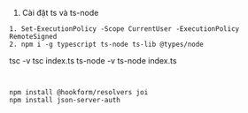1. Cài đặt ts và ts-node

```
1. Set-ExecutionPolicy -Scope CurrentUser -ExecutionPolicy RemoteSigned
2. npm i -g typescript ts-node ts-lib @types/node

```

tsc -v
tsc index.ts
ts-node -v
ts-node index.ts

```


npm install @hookform/resolvers joi
npm install json-server-auth
```
